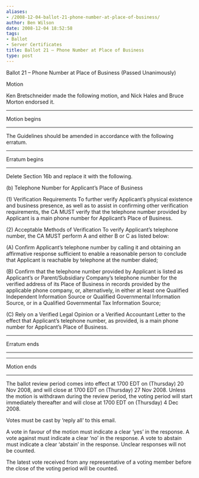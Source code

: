 ```yaml
---
aliases:
- /2008-12-04-ballot-21-phone-number-at-place-of-business/
author: Ben Wilson
date: 2008-12-04 18:52:58
tags:
- Ballot
- Server Certificates
title: Ballot 21 – Phone Number at Place of Business
type: post
---
```


Ballot 21 – Phone Number at Place of Business (Passed Unanimously)

Motion

Ken Bretschneider made the following motion, and Nick Hales and Bruce Morton endorsed it.

______________________________________________________________________

Motion begins

______________________________________________________________________

The Guidelines should be amended in accordance with the following erratum.

______________________________________________________________________

Erratum begins

______________________________________________________________________

Delete Section 16b and replace it with the following.

(b) Telephone Number for Applicant’s Place of Business

(1) Verification Requirements To further verify Applicant’s physical existence and business presence, as well as to assist in confirming other verification requirements, the CA MUST verify that the telephone number provided by Applicant is a main phone number for Applicant’s Place of Business.

(2) Acceptable Methods of Verification To verify Applicant’s telephone number, the CA MUST perform A and either B or C as listed below:

(A) Confirm Applicant’s telephone number by calling it and obtaining an affirmative response sufficient to enable a reasonable person to conclude that Applicant is reachable by telephone at the number dialed;

(B) Confirm that the telephone number provided by Applicant is listed as Applicant’s or Parent/Subsidiary Company’s telephone number for the verified address of its Place of Business in records provided by the applicable phone company, or, alternatively, in either at least one Qualified Independent Information Source or Qualified Governmental Information Source, or in a Qualified Governmental Tax Information Source;

(C) Rely on a Verified Legal Opinion or a Verified Accountant Letter to the effect that Applicant’s telephone number, as provided, is a main phone number for Applicant’s Place of Business.

______________________________________________________________________

Erratum ends

______________________________________________________________________

______________________________________________________________________

Motion ends

______________________________________________________________________

The ballot review period comes into effect at 1700 EDT on (Thursday) 20 Nov 2008, and will close at 1700 EDT on (Thursday) 27 Nov 2008. Unless the motion is withdrawn during the review period, the voting period will start immediately thereafter and will close at 1700 EDT on (Thursday) 4 Dec 2008.

Votes must be cast by ‘reply all’ to this email.

A vote in favour of the motion must indicate a clear ‘yes’ in the response. A vote against must indicate a clear ‘no’ in the response. A vote to abstain must indicate a clear ‘abstain’ in the response. Unclear responses will not be counted.

The latest vote received from any representative of a voting member before the close of the voting period will be counted.